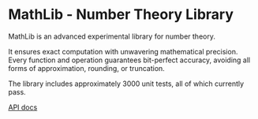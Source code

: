 # MathLib - Number Theory Library

MathLib is an advanced experimental library for number theory.

It ensures exact computation with unwavering mathematical precision.
Every function and operation guarantees bit-perfect accuracy, avoiding all forms of approximation, rounding, or truncation.

The library includes approximately 3000 unit tests, all of which currently pass.

[API docs](https://hexmerlin.github.io/MathLib/index.html)
